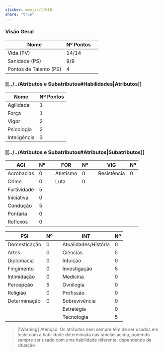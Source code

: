 ```yaml
---
sticker: emoji//1f610
share: "true"
---
```

### Visão Geral
| Nome                   | Nº Pontos |     |
| ---------------------- | --------- | --- |
| Vida (PV)              | 14/14     |     |
| Sanidade (PS)          | 9/9       |     |
| Pontos de Talento (PS) | 4         |     |

### [[../../Atributos e Subatributos#Habilidades|Atributos]]

| Nome         | Nº Pontos |
| ------------ | --------- |
| Agilidade    | 1         |
| Força        | 1         |
| Vigor        | 2         |
| Psicologia   | 2         |
| Inteligência | 3         |

### [[../../Atributos e Subatributos#Atributos|Subatributos]]
| AGI         | Nº   |     | FOR       | Nº |     | VIG         | Nº |
| ----------- | ----------- | --- | --------- | --------- | --- | ----------- | --------- |
| Acrobacias  | 0           |     | Atletismo | 0         |     | Resistência | 0         |
| Crime       | 0           |     | Luta      | 0         |     |             |           |
| Furtividade | 5           |     |           |           |     |             |           |
| Iniciativa  | 0           |     |           |           |     |             |           |
| Condução    | 5           |     |           |           |     |             |           |
| Pontaria    | 0           |     |           |           |     |             |           |
| Reflexos    | 0           |     |           |           |     |             |           |

| PSI          | Nº |     | INT                  | Nº |
| ------------ | --------- | --- | -------------------- | --------- |
| Domesticação | 0         |     | Atualidades/História | 0         |
| Artes        | 0         |     | Ciências             | 5         |
| Diplomacia   | 0         |     | Intuição             | 0         |
| Fingimento   | 0         |     | Investigação         | 5         |
| Intimidação  | 0         |     | Medicina             | 0         |
| Percepção    | 5         |     | Ovnilogia            | 0         |
| Religião     | 0         |     | Profissão            | 0         |
| Determinação | 0         |     | Sobrevivência        | 0         |
|              |           |     | Estratégia           | 0         |
|              |           |     | Tecnologia           | 5          |

>[!Warning] Atenção:
>Os atributos nem sempre têm de ser usados em teste com a habilidade determinada nas tabelas acima, podendo sempre ser usado com uma habilidade diferente, dependendo da situação
